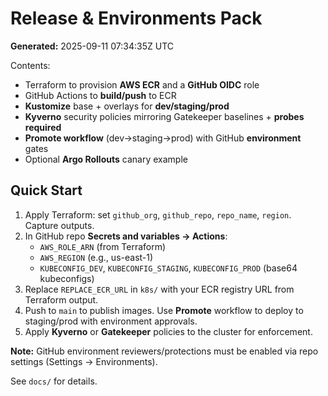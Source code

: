 # Release & Environments Pack

**Generated:** 2025-09-11 07:34:35Z UTC

Contents:

- Terraform to provision **AWS ECR** and a **GitHub OIDC** role
- GitHub Actions to **build/push** to ECR
- **Kustomize** base + overlays for **dev/staging/prod**
- **Kyverno** security policies mirroring Gatekeeper baselines + **probes required**
- **Promote workflow** (dev→staging→prod) with GitHub **environment** gates
- Optional **Argo Rollouts** canary example

## Quick Start

1. Apply Terraform: set `github_org`, `github_repo`, `repo_name`, `region`. Capture outputs.
2. In GitHub repo **Secrets and variables → Actions**:
   - `AWS_ROLE_ARN` (from Terraform)
   - `AWS_REGION` (e.g., us-east-1)
   - `KUBECONFIG_DEV`, `KUBECONFIG_STAGING`, `KUBECONFIG_PROD` (base64 kubeconfigs)
3. Replace `REPLACE_ECR_URL` in `k8s/` with your ECR registry URL from Terraform output.
4. Push to `main` to publish images. Use **Promote** workflow to deploy to staging/prod with environment approvals.
5. Apply **Kyverno** or **Gatekeeper** policies to the cluster for enforcement.

**Note:** GitHub environment reviewers/protections must be enabled via repo settings (Settings → Environments).

See `docs/` for details.
